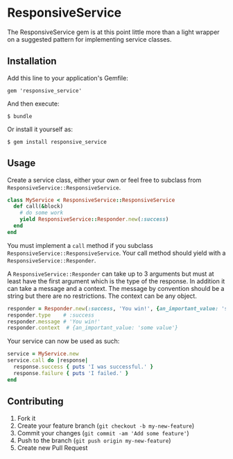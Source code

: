 # ResponsiveService

The ResponsiveService gem is at this point little more than a light wrapper on a suggested pattern
for implementing service classes.

## Installation

Add this line to your application's Gemfile:

    gem 'responsive_service'

And then execute:

    $ bundle

Or install it yourself as:

    $ gem install responsive_service

## Usage

Create a service class, either your own or feel free to subclass from `ResponsiveService::ResponsiveService`.

```ruby
class MyService < ResponsiveService::ResponsiveService
  def call(&block)
    # do some work
    yield ResponsiveService::Responder.new(:success)
  end
end
```

You must implement a `call` method if you subclass `ResponsiveService::ResponsiveService`.
Your call method should yield with a `ResponsiveService::Responder`.

A `ResponsiveService::Responder` can take up to 3 arguments but must at least have the first argument which is the type of the response. In addition it can take a message and a context. The message by convention should
be a string but there are no restrictions. The context can be any object.

```ruby
responder = Responder.new(:success, 'You win!', {an_important_value: 'some value'})
responder.type    # :success
responder.message # 'You win!'
responder.context  # {an_important_value: 'some value'}
```

Your service can now be used as such:

```ruby
service = MyService.new
service.call do |response|
  response.success { puts 'I was successful.' }
  response.failure { puts 'I failed.' }
end
```

## Contributing

1. Fork it
2. Create your feature branch (`git checkout -b my-new-feature`)
3. Commit your changes (`git commit -am 'Add some feature'`)
4. Push to the branch (`git push origin my-new-feature`)
5. Create new Pull Request
